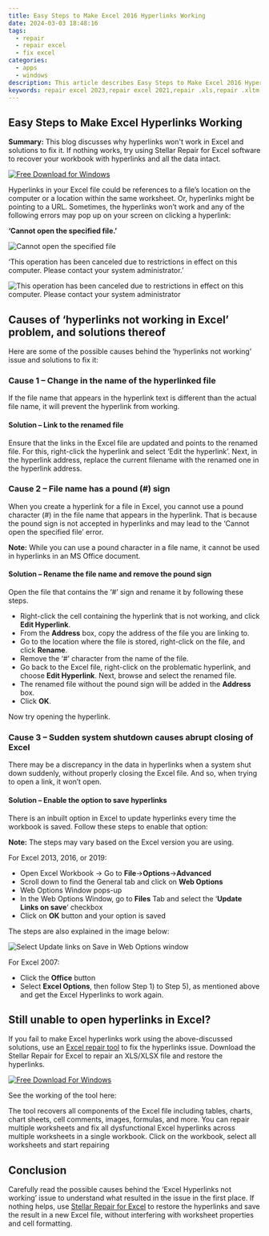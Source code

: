 ```yaml
---
title: Easy Steps to Make Excel 2016 Hyperlinks Working
date: 2024-03-03 18:48:16
tags: 
  - repair
  - repair excel
  - fix excel
categories: 
  - apps
  - windows
description: This article describes Easy Steps to Make Excel 2016 Hyperlinks Working
keywords: repair excel 2023,repair excel 2021,repair .xls,repair .xltm,repair .xlb,repair excel 2019
---
```


## Easy Steps to Make Excel Hyperlinks Working

**Summary:** This blog discusses why hyperlinks won't work in Excel and solutions to fix it. If nothing works, try using Stellar Repair for Excel software to recover your workbook with hyperlinks and all the data intact.

[![Free Download for Windows](https://www.stellarinfo.com/images/free-download-windows.png)](https://tools.techidaily.com/stellardata-recovery/repaire-for-excel/ "Free Download for Windows")

Hyperlinks in your Excel file could be references to a file’s location on the computer or a location within the same worksheet. Or, hyperlinks might be pointing to a URL. Sometimes, the hyperlinks won’t work and any of the following errors may pop up on your screen on clicking a hyperlink:

**‘Cannot open the specified file.’**

![Cannot open the specified file](https://cdn-cmlep.nitrocdn.com/DLSjJVyzoVcUgUSBlgyEUoGMDKLbWXQr/assets/images/optimized/rev-2658c43/www.stellarinfo.com/blog/wp-content/uploads/2022/01/hyperlink-not-working-main-error.png)

‘This operation has been canceled due to restrictions in effect on this computer. Please contact your system administrator.’

![This operation has been canceled due to restrictions in effect on this computer. Please contact your system administrator](https://cdn-cmlep.nitrocdn.com/DLSjJVyzoVcUgUSBlgyEUoGMDKLbWXQr/assets/images/optimized/rev-2658c43/www.stellarinfo.com/blog/wp-content/uploads/2022/01/hyperlink-not-working-error-1.png)

## Causes of ‘hyperlinks not working in Excel’ problem, and solutions thereof

Here are some of the possible causes behind the ‘hyperlinks not working’ issue and solutions to fix it:

### Cause 1 – Change in the name of the hyperlinked file

If the file name that appears in the hyperlink text is different than the actual file name, it will prevent the hyperlink from working.

#### Solution – Link to the renamed file

Ensure that the links in the Excel file are updated and points to the renamed file. For this, right-click the hyperlink and select ‘Edit the hyperlink’. Next, in the hyperlink address, replace the current filename with the renamed one in the hyperlink address.

### Cause 2 – File name has a pound (#) sign

When you create a hyperlink for a file in Excel, you cannot use a pound character (#) in the file name that appears in the hyperlink. That is because the pound sign is not accepted in hyperlinks and may lead to the ‘Cannot open the specified file’ error.

**Note:** While you can use a pound character in a file name, it cannot be used in hyperlinks in an MS Office document.  

#### Solution – Rename the file name and remove the pound sign

Open the file that contains the ‘#’ sign and rename it by following these steps.

- Right-click the cell containing the hyperlink that is not working, and click **Edit Hyperlink**.
- From the **Address** box, copy the address of the file you are linking to.
- Go to the location where the file is stored, right-click on the file, and click **Rename**.
- Remove the ‘#’ character from the name of the file.
- Go back to the Excel file, right-click on the problematic hyperlink, and choose **Edit Hyperlink**. Next, browse and select the renamed file.
- The renamed file without the pound sign will be added in the **Address** box.
- Click **OK**.

Now try opening the hyperlink.

### Cause 3 – Sudden system shutdown causes abrupt closing of Excel

There may be a discrepancy in the data in hyperlinks when a system shut down suddenly, without properly closing the Excel file. And so, when trying to open a link, it won’t open.

#### Solution – Enable the option to save hyperlinks

There is an inbuilt option in Excel to update hyperlinks every time the workbook is saved. Follow these steps to enable that option:

**Note:** The steps may vary based on the Excel version you are using.

For Excel 2013, 2016, or 2019:

- Open Excel Workbook -> Go to **File**\->**Options**\->**Advanced**
- Scroll down to find the General tab and click on **Web Options**
- Web Options Window pops-up
- In the Web Options Window, go to **Files** Tab and select the ‘**Update Links on save**‘ checkbox
- Click on **OK** button and your option is saved

The steps are also explained in the image below:

![Select Update links on Save in Web Options window](https://cdn-cmlep.nitrocdn.com/DLSjJVyzoVcUgUSBlgyEUoGMDKLbWXQr/assets/images/optimized/rev-2658c43/www.stellarinfo.com/blog/wp-content/uploads/2017/09/Uncheck-the-option-to-save-Hyperlinks.jpg)

For Excel 2007:

- Click the **Office** button
- Select **Excel Options**, then follow Step 1) to Step 5), as mentioned above and get the Excel Hyperlinks to work again.

## Still unable to open hyperlinks in Excel?

If you fail to make Excel hyperlinks work using the above-discussed solutions, use an [Excel repair tool](https://tools.techidaily.com/stellardata-recovery/repaire-for-excel/) to fix the hyperlinks issue. Download the Stellar Repair for Excel to repair an XLS/XLSX file and restore the hyperlinks.

[![Free Download For Windows](https://cdn-cmlep.nitrocdn.com/DLSjJVyzoVcUgUSBlgyEUoGMDKLbWXQr/assets/images/optimized/rev-2658c43/www.stellarinfo.com/blog/wp-content/uploads/2021/05/free-download-1-2.png)](https://tools.techidaily.com/stellardata-recovery/repaire-for-excel/)

See the working of the tool here:

The tool recovers all components of the Excel file including tables, charts, chart sheets, cell comments, images, formulas, and more. You can repair multiple worksheets and fix all dysfunctional Excel hyperlinks across multiple worksheets in a single workbook. Click on the workbook, select all worksheets and start repairing

## Conclusion

Carefully read the possible causes behind the ‘Excel Hyperlinks not working’ issue to understand what resulted in the issue in the first place. If nothing helps, use [Stellar Repair for Excel](https://tools.techidaily.com/stellardata-recovery/repaire-for-excel/) to restore the hyperlinks and save the result in a new Excel file, without interfering with worksheet properties and cell formatting.





<ins class="adsbygoogle"
     style="display:block"
     data-ad-client="ca-pub-7571918770474297"
     data-ad-slot="8358498916"
     data-ad-format="auto"
     data-full-width-responsive="true"></ins>